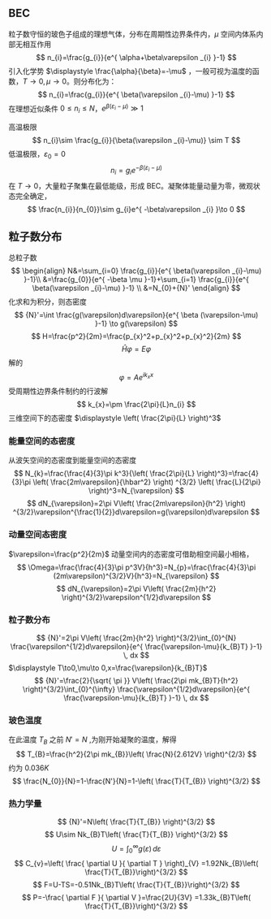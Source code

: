 ## BEC
粒子数守恒的玻色子组成的理想气体，分布在周期性边界条件内，$\displaystyle \mu$ 空间内体系内部无相互作用
$$
n_{i}=\frac{g_{i}}{e^{ \alpha+\beta\varepsilon _{i} }-1}
$$
引入化学势 $\displaystyle \frac{\alpha}{\beta}=-\mu$ ，一般可视为温度的函数，$\displaystyle T\to0,\mu\to 0$。则分布化为：
$$
n_{i}=\frac{g_{i}}{e^{ \beta(\varepsilon _{i}-\mu) }-1}
$$
在理想近似条件 $\displaystyle 0\leq n_{i}\leq N$，$e^{ \beta(\varepsilon _{i}-\mu) }\gg1$



高温极限
$$
n_{i}\sim \frac{g_{i}}{\beta(\varepsilon _{i}-\mu)} \sim T
$$ 低温极限，$\displaystyle \varepsilon_{0}=0$
$$
n_{i}=g_{i}e^{ -\beta(\varepsilon _{i}-\mu) }
$$
在 $\displaystyle T\to0$，大量粒子聚集在最低能级，形成 BEC。凝聚体能量动量为零，微观状态完全确定，
$$
\frac{n_{i}}{n_{0}}\sim g_{i}e^{ -\beta\varepsilon _{i} }\to 0
$$
## 粒子数分布
总粒子数
$$
\begin{align}
N&=\sum_{i=0} \frac{g_{i}}{e^{ \beta(\varepsilon _{i}-\mu) }-1}\\
&=\frac{g_{0}}{e^{ -\beta \mu }-1}+\sum_{i=1}  \frac{g_{i}}{e^{ \beta(\varepsilon _{i}-\mu) }-1} \\
&=N_{0}+{N}' 
\end{align}
$$
化求和为积分，则态密度
$$
{N}'=\int \frac{g(\varepsilon)d\varepsilon}{e^{ \beta (\varepsilon-\mu) }-1} \to g(\varepsilon) 
$$ 
$$
H=\frac{p^2}{2m}=\frac{p_{x}^2+p_{x}^2+p_{x}^2}{2m}
$$
$$
\widehat{H} \varphi =E\varphi
$$
解的
$$
\varphi=Ae^{ ik_{x}x }
$$
受周期性边界条件制约的行波解
$$
k_{x}=\pm \frac{2\pi}{L}n_{i}
$$ 三维空间下的态密度 $\displaystyle \left( \frac{2\pi}{L} \right)^3$
### 能量空间的态密度
从波矢空间的态密度到能量空间的态密度
$$
N_{k}=\frac{\frac{4}{3}\pi k^3}{\left( \frac{2\pi}{L} \right)^3}=\frac{4}{3}\pi \left( \frac{2m\varepsilon}{\hbar^2} \right) ^{3/2} \left( \frac{L}{2\pi} \right)^3=N_{\varepsilon} 
$$
$$
dN_{\varepsilon}=2\pi V\left( \frac{2m\varepsilon}{h^2} \right) ^{3/2}\varepsilon^{\frac{1}{2}}d\varepsilon=g(\varepsilon)d\varepsilon
$$
### 动量空间态密度
$\varepsilon=\frac{p^2}{2m}$ 
动量空间内的态密度可借助相空间最小相格，
$$
\Omega=\frac{\frac{4}{3}\pi p^3V}{h^3}=N_{p}=\frac{\frac{4}{3}\pi (2m\varepsilon)^{3/2}V}{h^3}=N_{\varepsilon}
$$
$$
dN_{\varepsilon}=2\pi V\left( \frac{2m}{h^2} \right)^{3/2}\varepsilon^{1/2}d\varepsilon 
$$
### 粒子数分布
$$
{N}'=2\pi V\left( \frac{2m}{h^2} \right)^{3/2}\int_{0}^{N} \frac{\varepsilon^{1/2}d\varepsilon}{e^{ \frac{\varepsilon-\mu}{k_{B}T} }-1} \, dx 
$$
$\displaystyle T\to0,\mu\to 0,x=\frac{\varepsilon}{k_{B}T}$
$$
{N}'=\frac{2}{\sqrt{ \pi }} V\left( \frac{2\pi mk_{B}T}{h^2} \right)^{3/2}\int_{0}^{\infty} \frac{\varepsilon^{1/2}d\varepsilon}{e^{ \frac{\varepsilon-\mu}{k_{B}T} }-1} \, dx 
$$
### 玻色温度
在此温度 $\displaystyle T_{B}$ 之前 $\displaystyle N'=N$ ,为刚开始凝聚的温度，解得
$$
T_{B}=\frac{h^2}{2\pi mk_{B}}\left( \frac{N}{2.612V} \right)^{2/3} 
$$
约为 $\displaystyle 0.036K$
$$
\frac{N_{0}}{N}=1-\frac{N'}{N}=1-\left( \frac{T}{T_{B}} \right)^{3/2} 
$$
### 热力学量
$$
{N}'=N\left( \frac{T}{T_{B}} \right)^{3/2} 
$$
$$
U\sim Nk_{B}T\left( \frac{T}{T_{B}} \right)^{3/2}
$$
$$
U=\int_{0}^{\infty}g(\varepsilon)  \, d\varepsilon 
$$
$$
C_{v}=\left( \frac{ \partial U }{ \partial T }  \right)_{V} =1.92Nk_{B}\left(  \frac{T}{T_{B}}\right)^{3/2} 
$$
$$
F=U-TS=-0.51Nk_{B}T\left(  \frac{T}{T_{B}}\right)^{3/2} 
$$ $$
P=-\frac{ \partial F }{ \partial V }=\frac{2U}{3V} =1.33k_{B}T\left(  \frac{T}{T_{B}}\right)^{3/2}
$$
